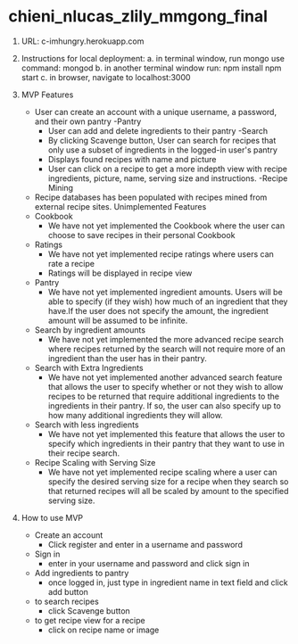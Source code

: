 chieni_nlucas_zlily_mmgong_final
================================
1. URL: c-imhungry.herokuapp.com

2. Instructions for local deployment:
	a. in terminal window, run mongo
		use command: mongod
	b. in another terminal window run: npm install
			    		   npm start
	c. in browser, navigate to localhost:3000

3. MVP Features
	- User can create an account with a unique username, a password, and their own pantry
	-Pantry
	  - User can add and delete ingredients to their pantry
	-Search
	  - By clicking Scavenge button, User can search for recipes that only use a subset of ingredients in the logged-in user's pantry
	  - Displays found recipes with name and picture
	  - User can click on a recipe to get a more indepth view with recipe ingredients, picture, name, serving size and instructions.
	-Recipe Mining
	 - Recipe databases has been populated with recipes mined from external recipe sites.
  Unimplemented Features
	- Cookbook
	  - We have not yet implemented the Cookbook where the user can choose to save recipes in their personal Cookbook
	- Ratings
	  - We have not yet implemented recipe ratings where users can rate a recipe
	  - Ratings will be displayed in recipe view
	- Pantry
	  - We have not yet implemented ingredient amounts. Users will be able to specify (if they wish) how much of an ingredient that they have.If the user does not specify the amount, the ingredient amount will be assumed to be infinite.
	- Search by ingredient amounts
	  - We have not yet implemented the more advanced recipe search where recipes returned by the search will not require more of an ingredient than the user has in their pantry.
	- Search with Extra Ingredients
	  - We have not yet implemented another advanced search feature that allows the user to specify whether or not they wish to allow recipes to be returned that require additional ingredients to the ingredients in their pantry. If so, the user can also specify up to how many additional ingredients they will allow.
	- Search with less ingredients
	  - We have not yet implemented this feature that allows the user to specify which ingredients in their pantry that they want to use in their recipe search.
	- Recipe Scaling with Serving Size
	  - We have not yet implemented recipe scaling where a user can specify the desired serving size for a recipe when they search so that returned recipes will all be scaled by amount to the specified serving size. 

4. How to use MVP
	- Create an account
	  - Click register and enter in a username and password
	- Sign in
	  - enter in your username and password and click sign in
	- Add ingredients to pantry
	  - once logged in, just type in ingredient name in text field and click add button
	- to search recipes
	  - click Scavenge button
	- to get recipe view for a recipe
	  - click on recipe name or image
